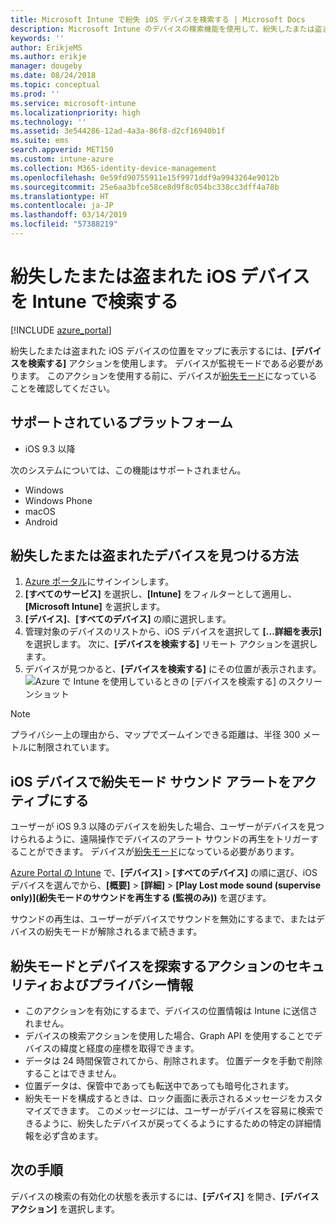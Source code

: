 ```yaml
---
title: Microsoft Intune で紛失 iOS デバイスを検索する | Microsoft Docs
description: Microsoft Intune のデバイスの検索機能を使用して、紛失したまたは盗まれた iOS デバイスを検索します。 デバイスの検索アクションを使用する場合は、セキュリティおよびプライバシーに関する詳細な情報を取得します。
keywords: ''
author: ErikjeMS
ms.author: erikje
manager: dougeby
ms.date: 08/24/2018
ms.topic: conceptual
ms.prod: ''
ms.service: microsoft-intune
ms.localizationpriority: high
ms.technology: ''
ms.assetid: 3e544286-12ad-4a3a-86f8-d2cf16940b1f
ms.suite: ems
search.appverid: MET150
ms.custom: intune-azure
ms.collection: M365-identity-device-management
ms.openlocfilehash: 0e59fd90755911e15f9971ddf9a9943264e9012b
ms.sourcegitcommit: 25e6aa3bfce58ce8d9f8c054bc338cc3dff4a78b
ms.translationtype: HT
ms.contentlocale: ja-JP
ms.lasthandoff: 03/14/2019
ms.locfileid: "57388219"
---
```

# <a name="locate-lost-or-stolen-ios-devices-with-intune"></a>紛失したまたは盗まれた iOS デバイスを Intune で検索する

[!INCLUDE [azure_portal](./includes/azure_portal.md)]

紛失したまたは盗まれた iOS デバイスの位置をマップに表示するには、**[デバイスを検索する]** アクションを使用します。 デバイスが監視モードである必要があります。 このアクションを使用する前に、デバイスが[紛失モード](device-lost-mode.md)になっていることを確認してください。

## <a name="supported-platforms"></a>サポートされているプラットフォーム

- iOS 9.3 以降

次のシステムについては、この機能はサポートされません。 
- Windows
- Windows Phone
- macOS
- Android

## <a name="locate-a-lost-or-stolen-device"></a>紛失したまたは盗まれたデバイスを見つける方法

1. [Azure ポータル](https://portal.azure.com)にサインインします。
2. **[すべてのサービス]** を選択し、**[Intune]** をフィルターとして適用し、**[Microsoft Intune]** を選択します。
3. **[デバイス]**、**[すべてのデバイス]** の順に選択します。
4. 管理対象のデバイスのリストから、iOS デバイスを選択して **[...詳細を表示]** を選択します。 次に、**[デバイスを検索する]** リモート アクションを選択します。
5. デバイスが見つかると、**[デバイスを検索する]** にその位置が表示されます。
    ![Azure で Intune を使用しているときの [デバイスを検索する] のスクリーンショット](./media/locate-device.png)

>[!NOTE]
>プライバシー上の理由から、マップでズームインできる距離は、半径 300 メートルに制限されています。

## <a name="activate-lost-mode-sound-alert-on-an-ios-device"></a>iOS デバイスで紛失モード サウンド アラートをアクティブにする

ユーザーが iOS 9.3 以降のデバイスを紛失した場合、ユーザーがデバイスを見つけられるように、遠隔操作でデバイスのアラート サウンドの再生をトリガーすることができます。 デバイスが[紛失モード](device-lost-mode.md)になっている必要があります。

[Azure Portal の Intune](https://aka.ms/intuneportal) で、**[デバイス]** > **[すべてのデバイス]** の順に選び、iOS デバイスを選んでから、**[概要]** > **[詳細]** > **[Play Lost mode sound (supervise only)]\(紛失モードのサウンドを再生する (監視のみ)\)** を選びます。

サウンドの再生は、ユーザーがデバイスでサウンドを無効にするまで、またはデバイスの紛失モードが解除されるまで続きます。


## <a name="security-and-privacy-information-for-lost-mode-and-locate-device-actions"></a>紛失モードとデバイスを探索するアクションのセキュリティおよびプライバシー情報
- このアクションを有効にするまで、デバイスの位置情報は Intune に送信されません。
- デバイスの検索アクションを使用した場合、Graph API を使用することでデバイスの緯度と経度の座標を取得できます。
- データは 24 時間保管されてから、削除されます。 位置データを手動で削除することはできません。
- 位置データは、保管中であっても転送中であっても暗号化されます。
- 紛失モードを構成するときは、ロック画面に表示されるメッセージをカスタマイズできます。 このメッセージには、ユーザーがデバイスを容易に検索できるように、紛失したデバイスが戻ってくるようにするための特定の詳細情報を必ず含めます。

## <a name="next-steps"></a>次の手順

デバイスの検索の有効化の状態を表示するには、**[デバイス]** を開き、**[デバイス アクション]** を選択します。
